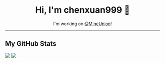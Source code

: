 <div align="center">
  <h1>Hi, I'm chenxuan999 👋</h1>
  <p>I'm working on <a href="//github.com/MineUnion">@MineUnion</a>!</p>
</div>

---
## My GitHub Stats
<img src="https://vercel.mudev.eu.org/api?username=chenxuan999&show_icons=true&theme=tokyonight&show=reviews,discussions_started,discussions_answered,prs_merged,prs_merged_percen" />
<img src="https://vercel.mudev.eu.org/api/top-langs?username=chenxuan999&langs_count=20&card_width=320&theme=tokyonight" />
